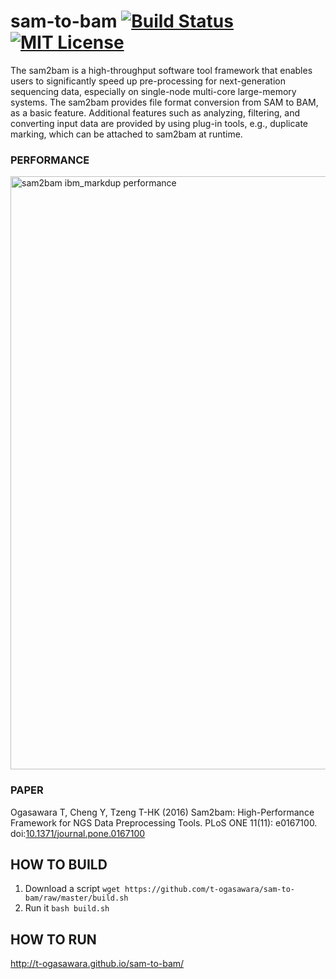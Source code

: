 # sam-to-bam [![Build Status](https://travis-ci.org/t-ogasawara/sam-to-bam.svg?branch=master)](https://travis-ci.org/t-ogasawara/sam-to-bam) [![MIT License](http://img.shields.io/badge/license-MIT-blue.svg?style=flat)](LICENSE)
The sam2bam is a high-throughput software tool framework that enables users to significantly speed up pre-processing for next-generation sequencing data, especially on single-node multi-core large-memory systems. The sam2bam provides file format conversion from SAM to BAM, as a basic feature. Additional features such as analyzing, filtering, and converting input data are provided by using plug-in tools, e.g., duplicate marking, which can be attached to sam2bam at runtime.

### PERFORMANCE

<img src="https://raw.githubusercontent.com/t-ogasawara/sam-to-bam/gh-pages/sam2bam_perf2.png" alt="sam2bam ibm_markdup performance" title="sam2bam ibm_markdup performance" width="949px">

### PAPER
Ogasawara T, Cheng Y, Tzeng T-HK (2016) Sam2bam: High-Performance Framework for NGS Data Preprocessing Tools. PLoS ONE 11(11): e0167100. doi:[10.1371/journal.pone.0167100](http://dx.doi.org/10.1371/journal.pone.0167100)

## HOW TO BUILD
1. Download a script
   `wget https://github.com/t-ogasawara/sam-to-bam/raw/master/build.sh`
2. Run it
   `bash build.sh`

## HOW TO RUN
http://t-ogasawara.github.io/sam-to-bam/

